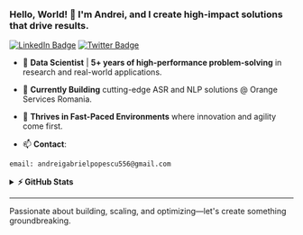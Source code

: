 ### Hello, World! 👋 I'm Andrei, and I create high-impact solutions that drive results.

[![LinkedIn Badge](https://img.shields.io/badge/-LinkedIn-0e76a8?style=flat-square&logo=Linkedin&logoColor=white)](https://www.linkedin.com/in/andrei-gabriel-popescu/)
[![Twitter Badge](https://img.shields.io/badge/-Twitter-00acee?style=flat-square&logo=Twitter&logoColor=white)](https://twitter.com/popescuaaa)

- 🔭 **Data Scientist** | **5+ years of high-performance problem-solving** in research and real-world applications.
- 🌱 **Currently Building** cutting-edge ASR and NLP solutions @ Orange Services Romania.
- 🚀 **Thrives in Fast-Paced Environments** where innovation and agility come first.

- 📫 **Contact**:

```bash
email: andreigabrielpopescu556@gmail.com
```


<details>	
<summary><b>⚡ GitHub Stats</b></summary>

<br />
<img height="180em" src="https://github-readme-stats.vercel.app/api?username=popescuaaa&show_icons=true&hide_border=true&&count_private=true&include_all_commits=true" />
<img height="180em" src="https://github-readme-stats.vercel.app/api/top-langs/?username=popescuaaa&show_icons=true&hide_border=true&layout=compact&langs_count=8"/>
</details> 

---

Passionate about building, scaling, and optimizing—let's create something groundbreaking.





